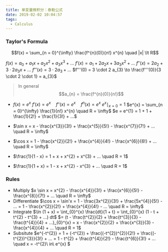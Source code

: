 ```yaml
---
title: 单变量微积分：泰勒公式
date: 2019-02-02 10:04:57
tags:
  - Calculus
---
```


### Taylor's Formula
$$f(x) = \sum_{n = 0}^{\infty} \frac{f^{n}(0)}{n!} x^{n} \quad |x| \lt R$$

<!--more-->

$f(x) = a_{0} + a_{1} x + a_{2} x^{2} + a_{3} x^{3} + ...$
$f'(x) = a_{1} + 2a_{2} x + 3a_{3} x^{2} + ...$
$f''(x) = 2a_{2} + 3 \cdot 2a_{3} x + ...$
$f'''(x) = 3 \cdot 2a_{3} + ...$
$f'''(0) = 3 \cdot 2 a_{3} \to \frac{f'''(0)}{3 \cdot 2 \cdot 1} = a_{3}$
> In general
> $$a_{n} = \frac{f^{n}(0)}{n!}$$

- $f(x) = e^{x}$
  $f'(x) = e^{x} \quad f''(x) = e^{x} \quad f^{n}(x) = e^{x}$
  $e^{x} \mid_{x = 0} = 1$
  $e^{x} = \sum_{n = 0}^{\infty} \frac{1}{n!} x^{n} \quad R = \infty$
  $e = e^{1} = 1 + 1 + \frac{1}{2!} + \frac{1}{3!} + ...$

- $\sin x = x - \frac{x^{3}}{3!} + \frac{x^{5}}{5!} - \frac{x^{7}}{7!} + ... \quad R = \infty$
- $\cos x = 1 - \frac{x^{2}}{2!} + \frac{x^{4}}{4!} - \frac{x^{6}}{6!} + ... \quad R = \infty$
- $\frac{1}{1 - x} = 1 + x + x^{2} + x^{3} + ... \quad R = 1$
- $\frac{1}{1 + x} = 1 - x + x^{2} - x^{3} + ... \quad R = 1$

### Rules
- Multiply
  $x \sin x = x^{2} - \frac{x^{4}}{3!} + \frac{x^{6}}{5!} - \frac{x^{8}}{7!} + ... \quad R = \infty$
- Differentiate
  $\cos x = \sin'x = 1 - \frac{3x^{2}}{3!} + \frac{5x^{4}}{5!} - ... = 1 - \frac{x^{2}}{2!} + \frac{x^{4}}{4!} - ... \quad R = \infty$
- Integrate
  $\ln (1 + x) = \int_{0}^{x} \frac{dt}{1 + t}  = \int_{0}^{x} (1 - t + t^{2} - t^{3} + ...) dt$
  $= (t - \frac{t^{2}}{2} + \frac{t^{3}}{3} - \frac{t^{4}}{4} + ...)_{0}^{x} = x - \frac{x^{2}}{2} + \frac{x^{3}}{3} - \frac{x^{4}}{4} + ... \quad R = 1$
- Subsitute
  $e^{-t^{2}} = 1 + (-t^{2}) + \frac{(-t^{2})^{2}}{2!} + \frac{(-t^{2})^{3}}{3!} + ... = 1 - t^{2} + \frac{t^{4}}{2!} - \frac{t^{6}}{3!} + ... \quad x = -t^{2}\ in\ e^{x} $
